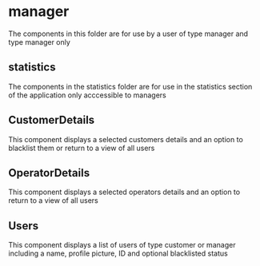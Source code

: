 # manager
The components in this folder are for use by a user of type manager and type manager only

## statistics
The components in the statistics folder are for use in the statistics section of the application only acccessible to managers

## CustomerDetails
This component displays a selected customers details and an option to blacklist them or return to a view of all users

## OperatorDetails
This component displays a selected operators details and an option to return to a view of all users

## Users
This component displays a list of users of type customer or manager including a name, profile picture, ID and optional blacklisted status